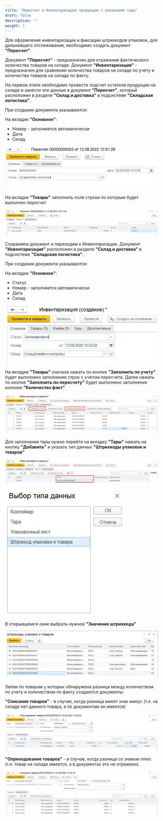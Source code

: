 ```yaml
---
title: "Пересчет и Инвентаризация продукции с указанием тары"
draft: false
description: ""
weight: 1
---
```


Для оформления инвентаризации и фиксации штрихкодов упаковок, для дальнейшего отслеживания, необходимо создать документ **"Пересчет"**.

Документ **"Пересчет"** - предназначен для отражения фактического количества товаров на складе. Документ **"Инвентаризация"** - предназначен для сравнения количества товаров на складе по учету и количества товаров на складе по факту.

На первом этапе необходимо провести подсчет остатков продукции на складе и занести эти данные в документ **"Пересчет"**, который расположен в разделе **"Склад и доставка"** в подсистеме **"Складская логистика"**.

При создании документа указываются:

На вкладке **"Основное"**:

 - Номер - заполняется автоматически
 - Дата
 - Склад

[![1][1]][1]

На вкладке **"Товары"** заполнить поля строки по которым будет выполнен пересчет

[![2][2]][2]

Сохраняем документ и переходим к Инвентаризации. Документ **"Инвентаризация"** расположен в разделе **"Склад и доставка"** в подсистеме **"Складская логистика"**.

При создании документа указываются:

На вкладке **"Основное"**:

 - Статус
 - Номер - заполняется автоматически
 - Дата
 - Склад

[![3][3]][3]

На вкладке **"Товары"** сначала нажать по кнопке **"Заполнить по учету"** будет выполнено заполнение строк с учетом пересчета. Далее нажать по кнопке **"Заполнить по пересчету"** будет выполнено заполнение колонки **"Количество факт"**

[![4][4]][4]

Для заполнения тары нужно перейти на вкладку **"Тары"** нажать на кнопку **"Добавить"** и указать тип данных **"Штрихкоды упаковок и товаров"**

[![5][5]][5]

[![6][6]][6]

В открывшемся окне выбрать нужное **"Значение штрихкода"**

[![7][7]][7]

Затем по товарам у которых обнаружена разница между количеством по учету и количеством по факту создаются документы:

**"Списание товаров"** - в случае, когда разница имеет знак минус (т.е. на складе нет данного товара, а по документам он имеется)

[![8][8]][8]

**"Оприходование товаров"** - в случае, когда разница со знаком плюс (т.е. товар на складе имеется, а в документах это не отражено).

[![9][9]][9]

[1]: 1.png
[2]: 2.png
[3]: 3.png
[4]: 4.png
[5]: 5.png
[6]: 6.png
[7]: 7.png
[8]: 8.png
[9]: 9.png
